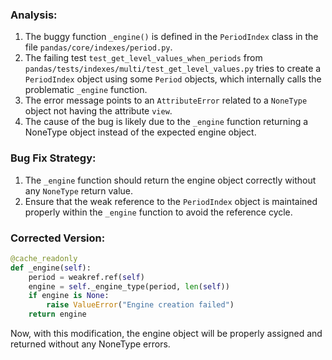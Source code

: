 ### Analysis:
1. The buggy function `_engine()` is defined in the `PeriodIndex` class in the file `pandas/core/indexes/period.py`.
2. The failing test `test_get_level_values_when_periods` from `pandas/tests/indexes/multi/test_get_level_values.py` tries to create a `PeriodIndex` object using some `Period` objects, which internally calls the problematic `_engine` function.
3. The error message points to an `AttributeError` related to a `NoneType` object not having the attribute `view`.
4. The cause of the bug is likely due to the `_engine` function returning a NoneType object instead of the expected engine object.

### Bug Fix Strategy:
1. The `_engine` function should return the engine object correctly without any `NoneType` return value.
2. Ensure that the weak reference to the `PeriodIndex` object is maintained properly within the `_engine` function to avoid the reference cycle.

### Corrected Version:
```python
@cache_readonly
def _engine(self):
    period = weakref.ref(self)
    engine = self._engine_type(period, len(self))
    if engine is None:
        raise ValueError("Engine creation failed")
    return engine
``` 

Now, with this modification, the engine object will be properly assigned and returned without any NoneType errors.